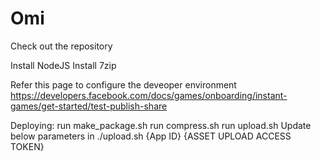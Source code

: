 # Omi

Check out the repository

Install NodeJS
Install 7zip

Refer this page to configure the deveoper environment
https://developers.facebook.com/docs/games/onboarding/instant-games/get-started/test-publish-share

Deploying:
	run make_package.sh
	run compress.sh
	run upload.sh
		Update below parameters in ./upload.sh
			{App ID}
			{ASSET UPLOAD ACCESS TOKEN}